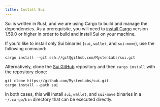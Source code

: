 ```yaml
---
title: Install Sui
---
```


Sui is written in Rust, and we are using Cargo to build and manage the
dependencies.  As a prerequisite, you will need to [install
Cargo](https://doc.rust-lang.org/cargo/getting-started/installation.html)
version 1.59.0 or higher in order to build and install Sui on your machine.

If you'd like to install only Sui binaries (`sui`, `wallet`, and
`sui-move`), use the following command:

```shell
cargo install --git ssh://git@github.com/MystenLabs/sui.git
```

Alternatively, clone the [Sui
GitHub](https://github.com/MystenLabs/sui) repository and then `cargo
install` with the repository clone:

```shell
git clone https://github.com/MystenLabs/sui.git
cargo install --path sui
```

In both cases, this will install `sui`, `wallet`, and `sui-move`
binaries in a `~/.cargo/bin` directory that can be executed directly.
